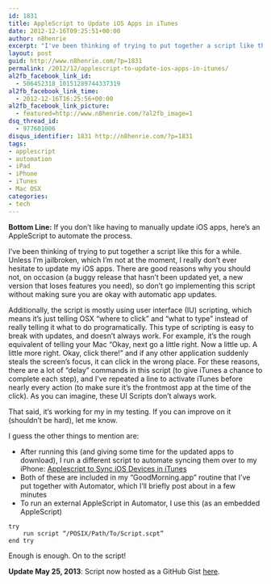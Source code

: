 ```yaml
---
id: 1831
title: AppleScript to Update iOS Apps in iTunes
date: 2012-12-16T09:25:51+00:00
author: n8henrie
excerpt: "I've been thinking of trying to put together a script like this for a while. Unless I'm jailbroken, which I'm not at the moment, I really don't ever hesitate to update my iOS apps. There are good reasons why you should not, on occasion (a buggy release that hasn't been updated yet, a new version that loses features you need), so don't go implementing this script without making sure you are okay with automatic app updates."
layout: post
guid: http://www.n8henrie.com/?p=1831
permalink: /2012/12/applescript-to-update-ios-apps-in-itunes/
al2fb_facebook_link_id:
  - 506452318_10151289744337319
al2fb_facebook_link_time:
  - 2012-12-16T16:25:56+00:00
al2fb_facebook_link_picture:
  - featured=http://www.n8henrie.com/?al2fb_image=1
dsq_thread_id:
  - 977601006
disqus_identifier: 1831 http://n8henrie.com/?p=1831
tags:
- applescript
- automation
- iPad
- iPhone
- iTunes
- Mac OSX
categories:
- tech
---
```

**Bottom Line:** If you don’t like having to manually update iOS apps, here’s an AppleScript to automate the process.

<!--more-->

I’ve been thinking of trying to put together a script like this for a while. Unless I’m jailbroken, which I’m not at the moment, I really don’t ever hesitate to update my iOS apps. There are good reasons why you should not, on occasion (a buggy release that hasn’t been updated yet, a new version that loses features you need), so don’t go implementing this script without making sure you are okay with automatic app updates.

Additionally, the script is mostly using user interface (IU) scripting, which means it’s just telling OSX “where to click” and “what to type” instead of really telling it what to do programatically. This type of scripting is easy to break with updates, and doesn’t always work. For example, it’s the rough equivalent of telling your Mac “Okay, next go a little right. Now a little up. A little more right. Okay, click there!” and if any other application suddenly steals the screen’s focus, it can click in the wrong place. For these reasons, there are a lot of “delay” commands in this script (to give iTunes a chance to complete each step), and I’ve repeated a line to activate iTunes before nearly every action (to make sure it’s the frontmost app at the time of the click). As you can imagine, these UI Scripts don’t always work.

That said, it’s working for my in my testing. If you can improve on it (shouldn’t be hard), let me know.

I guess the other things to mention are:

  * After running this (and giving some time for the updated apps to download), I run a different script to automate syncing them over to my iPhone: [Applescript to Sync iOS Devices in iTunes](http://www.n8henrie.com/2011/12/applescript-to-sync-ios-devices-in/)
  * Both of these are included in my “GoodMorning.app” routine that I’ve put together with Automator, which I’ll briefly post about in a few minutes
  * To run an external AppleScript in Automator, I use this (as an embedded AppleScript)

```applescript
try
    run script “/POSIX/Path/To/Script.scpt”
end try
```

Enough is enough. On to the script!

**Update May 25, 2013**: Script now hosted as a GitHub Gist <a href="https://gist.github.com/n8henrie/5649326" title="UpdateiOSApps.applescript at GitHub" target="_blank">here</a>.
<script src="https://gist.github.com/n8henrie/5649326.js"></script>
